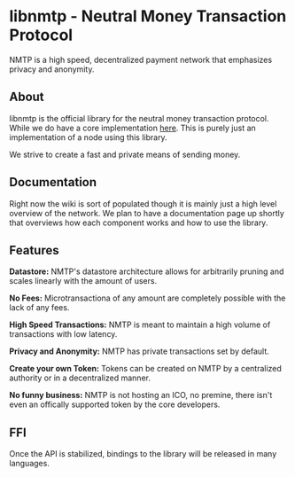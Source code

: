 # libnmtp - Neutral Money Transaction Protocol

NMTP is a high speed, decentralized payment network that emphasizes privacy and anonymity.

## About

libnmtp is the official library for the neutral money transaction protocol. While we do have a core implementation [here](https://github.com/neutralmoney/nmtpd). This is purely just an implementation of a node using this library.

We strive to create a fast and private means of sending money. 

## Documentation

Right now the wiki is sort of populated though it is mainly just a high level overview of the network. We plan to have a documentation page up shortly that overviews how each component works and how to use the library. 

## Features

**Datastore:** NMTP's datastore architecture allows for arbitrarily pruning and scales linearly with the amount of users. 

**No Fees:** Microtransactiona of any amount are completely possible with the lack of any fees. 

**High Speed Transactions:** NMTP is meant to maintain a high volume of transactions with low latency.

**Privacy and Anonymity:** NMTP has private transactions set by default.

**Create your own Token:** Tokens can be created on NMTP by a centralized authority or in a decentralized manner. 

**No funny business:** NMTP is not hosting an ICO, no premine, there isn't even an offically supported token by the core developers.

## FFI

Once the API is stabilized, bindings to the library will be released in many languages. 
